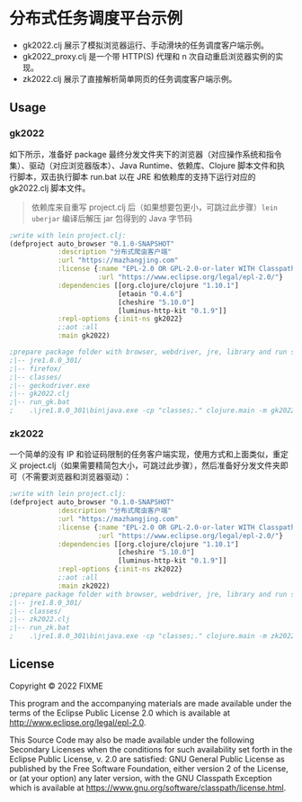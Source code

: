 # 分布式任务调度平台示例

- gk2022.clj 展示了模拟浏览器运行、手动滑块的任务调度客户端示例。
- gk2022_proxy.clj 是一个带 HTTP(S) 代理和 n 次自动重启浏览器实例的实现。
- zk2022.clj 展示了直接解析简单网页的任务调度客户端示例。

## Usage

### gk2022

如下所示，准备好 package 最终分发文件夹下的浏览器（对应操作系统和指令集）、驱动（对应浏览器版本）、Java Runtime、依赖库、Clojure 脚本文件和执行脚本，双击执行脚本 run.bat 以在 JRE 和依赖库的支持下运行对应的 gk2022.clj 脚本文件。

> 依赖库来自重写 project.clj 后（如果想要包更小，可跳过此步骤）`lein uberjar` 编译后解压 jar 包得到的 Java 字节码

```clojure
;write with lein project.clj:
(defproject auto_browser "0.1.0-SNAPSHOT"
            :description "分布式爬虫客户端"
            :url "https://mazhangjing.com"
            :license {:name "EPL-2.0 OR GPL-2.0-or-later WITH Classpath-exception-2.0"
                      :url "https://www.eclipse.org/legal/epl-2.0/"}
            :dependencies [[org.clojure/clojure "1.10.1"]
                           [etaoin "0.4.6"]
                           [cheshire "5.10.0"]
                           [luminus-http-kit "0.1.9"]]
            :repl-options {:init-ns gk2022}
            ;:aot :all
            :main gk2022)

;prepare package folder with browser, webdriver, jre, library and run script
;|-- jre1.8.0_301/
;|-- firefox/
;|-- classes/
;|-- geckodriver.exe
;|-- gk2022.clj
;|-- run_gk.bat
;    .\jre1.8.0_301\bin\java.exe -cp "classes;." clojure.main -m gk2022
```

### zk2022

一个简单的没有 IP 和验证码限制的任务客户端实现，使用方式和上面类似，重定义 project.clj（如果需要精简包大小，可跳过此步骤），然后准备好分发文件夹即可（不需要浏览器和浏览器驱动）：

```clojure
;write with lein project.clj:
(defproject auto_browser "0.1.0-SNAPSHOT"
            :description "分布式爬虫客户端"
            :url "https://mazhangjing.com"
            :license {:name "EPL-2.0 OR GPL-2.0-or-later WITH Classpath-exception-2.0"
                      :url "https://www.eclipse.org/legal/epl-2.0/"}
            :dependencies [[org.clojure/clojure "1.10.1"]
                           [cheshire "5.10.0"]
                           [luminus-http-kit "0.1.9"]]
            :repl-options {:init-ns zk2022}
            ;:aot :all
            :main zk2022)
;prepare package folder with browser, webdriver, jre, library and run script
;|-- jre1.8.0_301/
;|-- classes/
;|-- zk2022.clj
;|-- run_zk.bat
;    .\jre1.8.0_301\bin\java.exe -cp "classes;." clojure.main -m zk2022
```

## License

Copyright © 2022 FIXME

This program and the accompanying materials are made available under the
terms of the Eclipse Public License 2.0 which is available at
http://www.eclipse.org/legal/epl-2.0.

This Source Code may also be made available under the following Secondary
Licenses when the conditions for such availability set forth in the Eclipse
Public License, v. 2.0 are satisfied: GNU General Public License as published by
the Free Software Foundation, either version 2 of the License, or (at your
option) any later version, with the GNU Classpath Exception which is available
at https://www.gnu.org/software/classpath/license.html.
